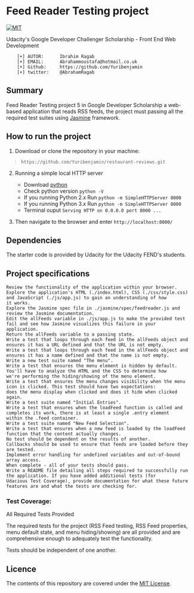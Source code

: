 # Feed Reader Testing project
[![MIT](https://img.shields.io/badge/license-MIT-blue.svg)](https://github.com/Yuribenjamin/arcade-game/blob/master/LICENSE)

Udacity's Google Developer Challenger Scholarship - Front End Web Development

```
    [+] AUTOR:      Ibrahim Ragab
    [+] EMAIL:      Abrahammoustafa@hotmail.co.uk
    [+] Github:     https://github.com/Yuribenjamin
    [+] twitter:    @AbrahamRagab

```

## Summary

Feed Reader Testing project 5 in Google Developer Scholarship a web-based application that reads RSS feeds, the project
must passing all the required test suites using [Jasmine](http://jasmine.github.io/) framework.


## How to run the project

1. Download or clone the repository in your machine:

> `https://github.com/Yuribenjamin/restaurant-reviews.git`

2. Running a simple local HTTP server
    - Download [python](https://www.python.org/)
    - Check python version `python -V`
    - If you running Python 2.x Run `python -m SimpleHTTPServer 8000`
    - If you running Python 3.x Run `python -m SimpleHTTPServer 8000`
    - Terminal ouput `Serving HTTP on 0.0.0.0 port 8000 ...`

3. Then navigate to the browser and enter `http://localhost:8000/`


## Dependencies

The starter code is provided by Udacity for the Udacity FEND's students.


## Project specifications

    Review the functionality of the application within your browser.
    Explore the application's HTML (./index.html), CSS (./css/style.css) and JavaScript (./js/app.js) to gain an understanding of how
    it works.
    Explore the Jasmine spec file in ./jasmine/spec/feedreader.js and review the Jasmine documentation.
    Edit the allFeeds variable in ./js/app.js to make the provided test fail and see how Jasmine visualizes this failure in your
    application.
    Return the allFeeds variable to a passing state.
    Write a test that loops through each feed in the allFeeds object and ensures it has a URL defined and that the URL is not empty.
    Write a test that loops through each feed in the allFeeds object and ensures it has a name defined and that the name is not empty.
    Write a new test suite named "The menu".
    Write a test that ensures the menu element is hidden by default. You'll have to analyze the HTML and the CSS to determine how
    we're performing the hiding/showing of the menu element.
    Write a test that ensures the menu changes visibility when the menu icon is clicked. This test should have two expectations:
    does the menu display when clicked and does it hide when clicked again.
    Write a test suite named "Initial Entries".
    Write a test that ensures when the loadFeed function is called and completes its work, there is at least a single .entry element
    within the .feed container.
    Write a test suite named "New Feed Selection".
    Write a test that ensures when a new feed is loaded by the loadFeed function that the content actually changes.
    No test should be dependent on the results of another.
    Callbacks should be used to ensure that feeds are loaded before they are tested.
    Implement error handling for undefined variables and out-of-bound array access.
    When complete - all of your tests should pass.
    Write a README file detailing all steps required to successfully run the application. If you have added additional tests (for
    Udacious Test Coverage), provide documentation for what these future features are and what the tests are checking for.
    

### Test Coverage:

All Required Tests Provided

The required tests for the project (RSS Feed testing, RSS Feed properties, menu default state, and menu hiding/showing) are all provided and are comprehensive enough to adequately test the functionality.

Tests should be independent of one another.


## Licence
The contents of this repository are covered under the [MIT License](https://rem.mit-license.org/).

